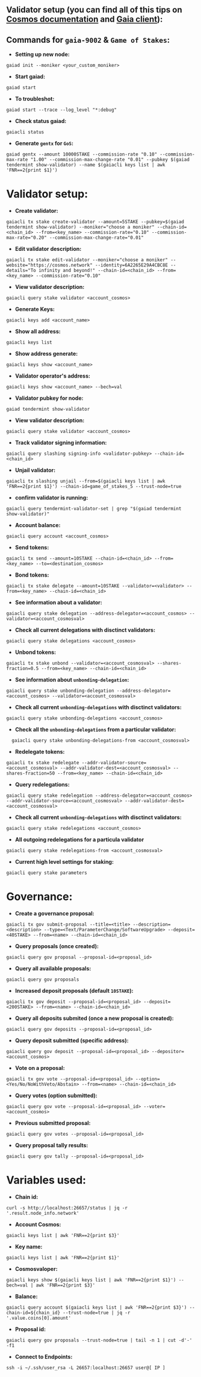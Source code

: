## Validator setup (you can find all of this tips on [Cosmos documentation](https://cosmos.network/docs/validators/validator-setup.html#validator-setup) and [Gaia client](https://cosmos.network/docs/gaia/gaiacli.html#gaia-cli)):

## Commands for `gaia-9002` & `Game of Stakes`:

* **Setting up new node:**
```
gaiad init --moniker <your_custom_moniker>
```

* **Start gaiad:**
```
gaiad start
```

* **To troubleshot:**
```
gaiad start --trace --log_level "*:debug"
```

* **Check status gaiad:**
```
gaiacli status
```

* **Generate `gentx` for `GoS`:**
```
gaiad gentx --amount 10000STAKE --commission-rate "0.10" --commission-max-rate "1.00" --commission-max-change-rate "0.01" --pubkey $(gaiad tendermint show-validator) --name $(gaiacli keys list | awk 'FNR==2{print $1}')
```

# Validator setup:
* **Create validator:**
```
gaiacli tx stake create-validator --amount=5STAKE --pubkey=$(gaiad tendermint show-validator) --moniker="choose a moniker" --chain-id=<chain_id> --from=<key_name> --commission-rate="0.10" --commission-max-rate="0.20" --commission-max-change-rate="0.01"

```
* **Edit validator description:**
```
gaiacli tx stake edit-validator --moniker="choose a moniker" --website="https://cosmos.network" --identity=6A2265E29A4CBC8E --details="To infinity and beyond!" --chain-id=<chain_id> --from=<key_name> --commission-rate="0.10"
```

* **View validator description:**
```
gaiacli query stake validator <account_cosmos>
```

* **Generate Keys:**
```
gaiacli keys add <account_name>
```

* **Show all address:**
```
gaiacli keys list
```

* **Show address generate:**
```
gaiacli keys show <account_name>
```

* **Validator operator's address:**
```
gaiacli keys show <account_name> --bech=val
```

* **Validator pubkey for node:**
```
gaiad tendermint show-validator
```

* **View validator description:**
```
gaiacli query stake validator <account_cosmos>
```

* **Track validator signing information:**
```
gaiacli query slashing signing-info <validator-pubkey> --chain-id=<chain_id>
```

* **Unjail validator:**
```
gaiacli tx slashing unjail --from=$(gaiacli keys list | awk 'FNR==2{print $1}') --chain-id=game_of_stakes_5 --trust-node=true
```

* **confirm validator is running:**
```
gaiacli query tendermint-validator-set | grep "$(gaiad tendermint show-validator)"
```

* **Account balance:**
```
gaiacli query account <account_cosmos>
```

* **Send tokens:**
```
gaiacli tx send --amount=10STAKE --chain-id=<chain_id> --from=<key_name> --to=<destination_cosmos>
```

* **Bond tokens:**
```
gaiacli tx stake delegate --amount=10STAKE --validator=<validator> --from=<key_name> --chain-id=<chain_id>
```

* **See information about a validator:**
```
gaiacli query stake delegation --address-delegator=<account_cosmos> --validator=<account_cosmosval>
```

* **Check all current delegations with disctinct validators:**
```
gaiacli query stake delegations <account_cosmos>
```

* **Unbond tokens:**
```
gaiacli tx stake unbond --validator=<account_cosmosval> --shares-fraction=0.5 --from=<key_name> --chain-id=<chain_id>
```

* **See information about `unbonding-delegation`:**
```
gaiacli query stake unbonding-delegation --address-delegator=<account_cosmos> --validator=<account_cosmosval>
```

* **Check all current `unbonding-delegations` with disctinct validators:**
```
gaiacli query stake unbonding-delegations <account_cosmos>
```

* **Check all the `unbonding-delegations` from a particular validator:**
```
  gaiacli query stake unbonding-delegations-from <account_cosmosval>
```

* **Redelegate tokens:**
```
gaiacli tx stake redelegate --addr-validator-source=<account_cosmosval> --addr-validator-dest=<account_cosmosval> --shares-fraction=50 --from=<key_name> --chain-id=<chain_id>
```

* **Query redelegations:**
```
gaiacli query stake redelegation --address-delegator=<account_cosmos> --addr-validator-source=<account_cosmosval> --addr-validator-dest=<account_cosmosval>
```

* **Check all current `unbonding-delegations` with disctinct validators:**
```
gaiacli query stake redelegations <account_cosmos>
```

* **All outgoing redelegations for a particula validator**
```
gaiacli query stake redelegations-from <account_cosmosval>
```

* **Current high level settings for staking:**
```
gaiacli query stake parameters
```

# Governance:

* **Create a governance proposal:**
```
gaiacli tx gov submit-proposal --title=<title> --description=<description> --type=<Text/ParameterChange/SoftwareUpgrade> --deposit=<40STAKE> --from=<name> --chain-id=<chain_id>
```

* **Query proposals (once created):**
```
gaiacli query gov proposal --proposal-id=<proposal_id>
```

* **Query all available proposals:**
```
gaiacli query gov proposals
```

* **Increased deposit proposals (default `10STAKE`):**
```
gaiacli tx gov deposit --proposal-id=<proposal_id> --deposit=<200STAKE> --from=<name> --chain-id=<chain_id>
```

* **Query all deposits submited (once a new proposal is created):**
```
gaiacli query gov deposits --proposal-id=<proposal_id>
```

* **Query deposit submitted (specific address):**
```
gaiacli query gov deposit --proposal-id=<proposal_id> --depositor=<account_cosmos>
```

* **Vote on a proposal:**
```
gaiacli tx gov vote --proposal-id=<proposal_id> --option=<Yes/No/NoWithVeto/Abstain> --from=<name> --chain-id=<chain_id>
```

* **Query votes (option submitted):**
```
gaiacli query gov vote --proposal-id=<proposal_id> --voter=<account_cosmos>
```

* **Previous submitted proposal:**
```
gaiacli query gov votes --proposal-id=<proposal_id>
```

* **Query proposal tally results:**
```
gaiacli query gov tally --proposal-id=<proposal_id>
```



# Variables used:

* **Chain id:**
```
curl -s http://localhost:26657/status | jq -r '.result.node_info.network'
```

* **Account Cosmos:**
```
gaiacli keys list | awk 'FNR==2{print $3}'
```

* **Key name:**
```
gaiacli keys list | awk 'FNR==2{print $1}'
```

* **Cosmosvaloper:**
```
gaiacli keys show $(gaiacli keys list | awk 'FNR==2{print $1}') --bech=val | awk 'FNR==2{print $3}'
```

* **Balance:**
```
gaiacli query account $(gaiacli keys list | awk 'FNR==2{print $3}') --chain-id=${chain_id} --trust-node=true | jq -r '.value.coins[0].amount'
```
* **Proposal id:**
```
gaiacli query gov proposals --trust-node=true | tail -n 1 | cut -d'-' -f1
```

* **Connect to Endpoints:**
```
ssh -i ~/.ssh/user_rsa -L 26657:localhost:26657 user@[ IP ]
```
